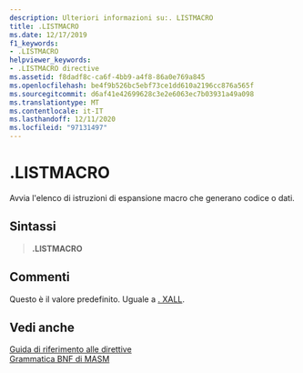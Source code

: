 ```yaml
---
description: Ulteriori informazioni su:. LISTMACRO
title: .LISTMACRO
ms.date: 12/17/2019
f1_keywords:
- .LISTMACRO
helpviewer_keywords:
- .LISTMACRO directive
ms.assetid: f8dadf8c-ca6f-4bb9-a4f8-86a0e769a845
ms.openlocfilehash: be4f9b526bc5ebf73ce1dd610a2196cc876a565f
ms.sourcegitcommit: d6af41e42699628c3e2e6063ec7b03931a49a098
ms.translationtype: MT
ms.contentlocale: it-IT
ms.lasthandoff: 12/11/2020
ms.locfileid: "97131497"
---
```

# <a name="listmacro"></a>.LISTMACRO

Avvia l'elenco di istruzioni di espansione macro che generano codice o dati.

## <a name="syntax"></a>Sintassi

> **.LISTMACRO**

## <a name="remarks"></a>Commenti

Questo è il valore predefinito. Uguale a [. XALL](dot-xall.md).

## <a name="see-also"></a>Vedi anche

[Guida di riferimento alle direttive](directives-reference.md)\
[Grammatica BNF di MASM](masm-bnf-grammar.md)
